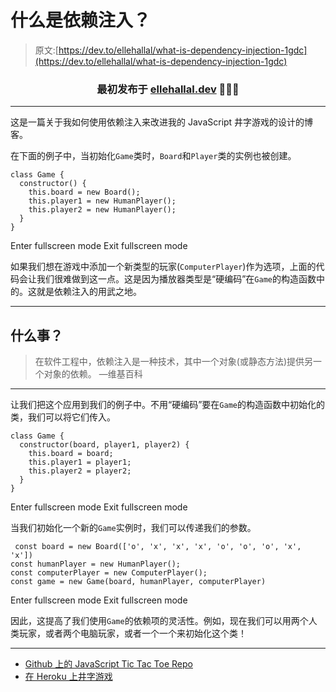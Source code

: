 # 什么是依赖注入？

> 原文:[https://dev.to/ellehallal/what-is-dependency-injection-1gdc](https://dev.to/ellehallal/what-is-dependency-injection-1gdc)

<center>

### 最初发布于 [ellehallal.dev](https://ellehallal.dev) 👩🏽‍💻

</center>

* * *

这是一篇关于我如何使用依赖注入来改进我的 JavaScript 井字游戏的设计的博客。

在下面的例子中，当初始化`Game`类时，`Board`和`Player`类的实例也被创建。

```
class Game {
  constructor() {
    this.board = new Board();
    this.player1 = new HumanPlayer();
    this.player2 = new HumanPlayer();
  }
} 
```

Enter fullscreen mode Exit fullscreen mode

如果我们想在游戏中添加一个新类型的玩家(`ComputerPlayer`)作为选项，上面的代码会让我们很难做到这一点。这是因为播放器类型是“硬编码”在`Game`的构造函数中的。这就是依赖注入的用武之地。

* * *

## 什么事？

> 在软件工程中，依赖注入是一种技术，其中一个对象(或静态方法)提供另一个对象的依赖。
> —维基百科

* * *

让我们把这个应用到我们的例子中。不用“硬编码”要在`Game`的构造函数中初始化的类，我们可以将它们传入。

```
class Game {
  constructor(board, player1, player2) {
    this.board = board;
    this.player1 = player1;
    this.player2 = player2;
  }
} 
```

Enter fullscreen mode Exit fullscreen mode

当我们初始化一个新的`Game`实例时，我们可以传递我们的参数。

```
 const board = new Board(['o', 'x', 'x', 'x', 'o', 'o', 'o', 'x', 'x'])
const humanPlayer = new HumanPlayer();
const computerPlayer = new ComputerPlayer();
const game = new Game(board, humanPlayer, computerPlayer) 
```

Enter fullscreen mode Exit fullscreen mode

因此，这提高了我们使用`Game`的依赖项的灵活性。例如，现在我们可以用两个人类玩家，或者两个电脑玩家，或者一个一个来初始化这个类！

* * *

*   [Github 上的 JavaScript Tic Tac Toe Repo](https://github.com/ellehallal/js-tic-tac-toe)
*   [在 Heroku 上井字游戏](http://this-tic-tac-toe.herokuapp.com/)